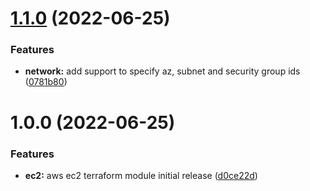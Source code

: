 # [1.1.0](https://github.com/abiydv/tfmod-example-semver/compare/v1.0.0...v1.1.0) (2022-06-25)


### Features

* **network:** add support to specify az, subnet and security group ids ([0781b80](https://github.com/abiydv/tfmod-example-semver/commit/0781b80a68c4c412aed55a09bf66e08880b41635))

# 1.0.0 (2022-06-25)


### Features

* **ec2:** aws ec2 terraform module initial release ([d0ce22d](https://github.com/abiydv/tfmod-example-semver/commit/d0ce22df9089bd38e869e0566efeb169668493f4))
